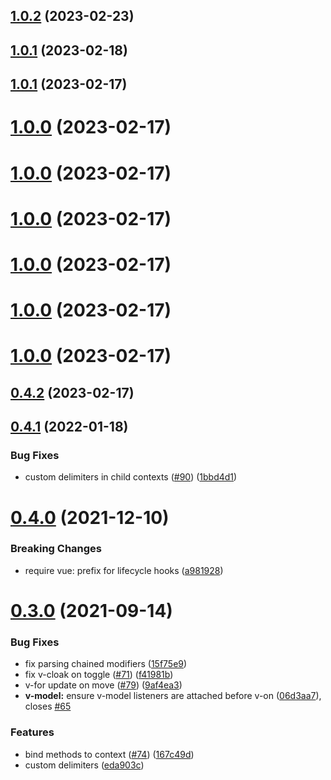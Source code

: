 ## [1.0.2](https://github.com/ws-rush/power-vue/compare/v0.4.1...v1.0.2) (2023-02-23)



## [1.0.1](https://github.com/wusaby-rush/power-vue/compare/v0.4.1...v1.0.1) (2023-02-18)



## [1.0.1](https://github.com/wusaby-rush/power-vue/compare/v0.4.1...v1.0.1) (2023-02-17)



# [1.0.0](https://github.com/wusaby-rush/power-vue/compare/v0.4.1...v1.0.0) (2023-02-17)



# [1.0.0](https://github.com/wusaby-rush/super-vue/compare/v0.4.1...v1.0.0) (2023-02-17)



# [1.0.0](https://github.com/wusaby-rush/super-vue/compare/v0.4.1...v1.0.0) (2023-02-17)



# [1.0.0](https://github.com/wusaby-rush/super-vue/compare/v0.4.1...v1.0.0) (2023-02-17)



# [1.0.0](https://github.com/wusaby-rush/super-vue/compare/v0.4.1...v1.0.0) (2023-02-17)



# [1.0.0](https://github.com/wusaby-rush/super-vue/compare/v0.4.1...v1.0.0) (2023-02-17)



## [0.4.2](https://github.com/wusaby-rush/super-vue/compare/v0.4.1...v0.4.2) (2023-02-17)



## [0.4.1](https://github.com/vuejs/petite-vue/compare/v0.4.0...v0.4.1) (2022-01-18)

### Bug Fixes

- custom delimiters in child contexts ([#90](https://github.com/vuejs/petite-vue/issues/90)) ([1bbd4d1](https://github.com/vuejs/petite-vue/commit/1bbd4d1c00c6c19f2ee6740e728fb274101fc6c9))

# [0.4.0](https://github.com/vuejs/petite-vue/compare/v0.3.0...v0.4.0) (2021-12-10)

### Breaking Changes

- require vue: prefix for lifecycle hooks ([a981928](https://github.com/vuejs/petite-vue/commit/a9819283f8504a9c2d0cea4d9d122028eba2d10d))

# [0.3.0](https://github.com/vuejs/petite-vue/compare/v0.2.3...v0.3.0) (2021-09-14)

### Bug Fixes

- fix parsing chained modifiers ([15f75e9](https://github.com/vuejs/petite-vue/commit/15f75e94db3ce1d3630d7ffc10e2db4748d94f3e))
- fix v-cloak on toggle ([#71](https://github.com/vuejs/petite-vue/issues/71)) ([f41981b](https://github.com/vuejs/petite-vue/commit/f41981b32ae4832e58223f55c209fd112dfbede7))
- v-for update on move ([#79](https://github.com/vuejs/petite-vue/issues/79)) ([9af4ea3](https://github.com/vuejs/petite-vue/commit/9af4ea35957053665e586556f7ffb90b9077db26))
- **v-model:** ensure v-model listeners are attached before v-on ([06d3aa7](https://github.com/vuejs/petite-vue/commit/06d3aa79b066410fe4e270b1a9dad65cb8d3fb97)), closes [#65](https://github.com/vuejs/petite-vue/issues/65)

### Features

- bind methods to context ([#74](https://github.com/vuejs/petite-vue/issues/74)) ([167c49d](https://github.com/vuejs/petite-vue/commit/167c49d6940c6f35c6002093d8807ac0e835dcea))
- custom delimiters ([eda903c](https://github.com/vuejs/petite-vue/commit/eda903c0a93fe048219b74b0a44064c87b553ad4))
